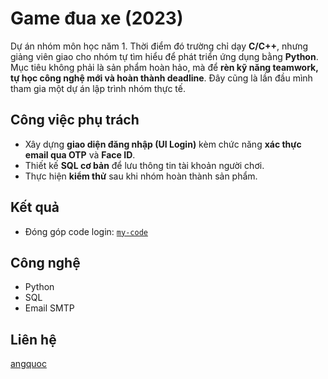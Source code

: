 # Game đua xe (2023)

Dự án nhóm môn học năm 1. Thời điểm đó trường chỉ dạy **C/C++**, nhưng giảng viên giao cho nhóm tự tìm hiểu để phát triển ứng dụng bằng **Python**.  
Mục tiêu không phải là sản phẩm hoàn hảo, mà để **rèn kỹ năng teamwork, tự học công nghệ mới và hoàn thành deadline**. Đây cũng là lần đầu mình tham gia một dự án lập trình nhóm thực tế.

## Công việc phụ trách
- Xây dựng **giao diện đăng nhập (UI Login)** kèm chức năng **xác thực email qua OTP** và **Face ID**.  
- Thiết kế **SQL cơ bản** để lưu thông tin tài khoản người chơi.  
- Thực hiện **kiểm thử** sau khi nhóm hoàn thành sản phẩm.

## Kết quả
- Đóng góp code login: [`my-code`](my-code/)

## Công nghệ
- Python  
- SQL  
- Email SMTP  

## Liên hệ
[angquoc](https://github.com/angquoc)
